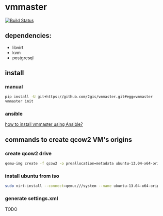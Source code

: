 # vmmaster
[![Build Status](https://travis-ci.org/2gis/vmmaster.svg)](https://travis-ci.org/2gis/vmmaster)

## dependencies:
+ libvirt
+ kvm
+ postgresql

## install
### manual

```bash
pip install -U git+https://github.com/2gis/vmmaster.git#egg=vmmaster
vmmaster init
```

### ansible

[how to install vmmaster using Ansible?](deploy/README.md)

## commands to create qcow2 VM's origins
### create qcow2 drive

```bash
qemu-img create -f qcow2 -o preallocation=metadata ubuntu-13.04-x64-origin.qcow2 8G
```
### install ubuntu from iso

```bash
sudo virt-install --connect=qemu:///system --name ubuntu-13.04-x64-origin --network=bridge:virbr0 --ram 2048 --vcpus 2 --disk path=$VMMASTER_HOME/origins/ubuntu-13.04-x64/drive.qcow2,format=qcow2,bus=virtio,cache=none --cdrom $ISO_PLACE/ubuntu-13.04-desktop-amd64.iso --vnc --accelerate --os-type=linux --os-variant=generic26 --hvm
```

### generate settings.xml
TODO

